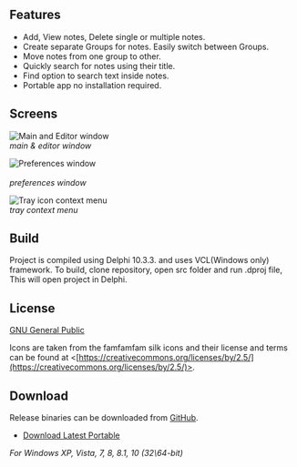 ## Features
 * Add, View notes, Delete single or multiple notes. 
 * Create separate Groups for notes. Easily switch between Groups.
 * Move notes from one group to other.
 * Quickly search for notes using their title.
 * Find option to search text inside notes. 
 * Portable app no installation required.

## Screens

![Main and Editor window](https://i.imgur.com/Tm3iVcj.png)
<br>*main & editor window*

![Preferences window](https://i.imgur.com/r7HAz3M.png)  
<br>*preferences window*

![Tray icon context menu](https://i.postimg.cc/NjwFncpt/sshot-167.png)<br>*tray context menu*


## Build

Project is compiled using Delphi 10.3.3. and uses VCL(Windows only) framework. To build, clone repository, open src folder and run .dproj file, This will open project in Delphi. 


## License
 
[GNU General Public](https://www.gnu.org/licenses/)

Icons are taken from the famfamfam silk icons and their license and terms can be found at
<[https://creativecommons.org/licenses/by/2.5/](https://creativecommons.org/licenses/by/2.5/)>.

## Download

Release binaries can be downloaded from [GitHub](https://github.com/OnlyDeLtA/NotesMan/releases).
 * [Download Latest Portable](https://github.com/OnlyDeLtA/NotesMan/releases/1.2.7)

  *For Windows XP, Vista, 7, 8, 8.1, 10 (32\64-bit)*